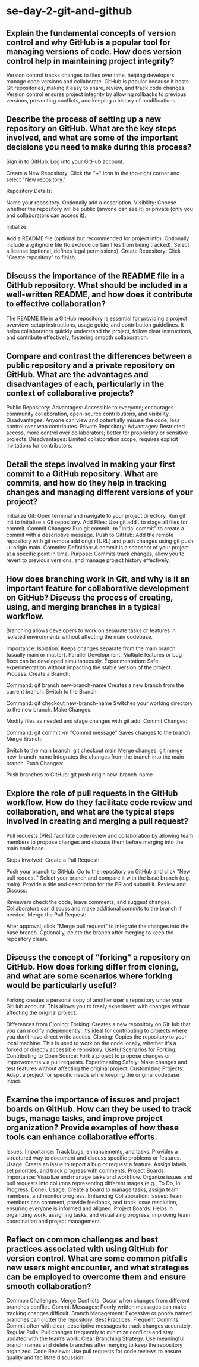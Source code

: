# se-day-2-git-and-github
## Explain the fundamental concepts of version control and why GitHub is a popular tool for managing versions of code. How does version control help in maintaining project integrity?
Version control tracks changes to files over time, helping developers manage code versions and collaborate. GitHub is popular because it hosts Git repositories, making it easy to share, review, and track code changes. Version control ensures project integrity by allowing rollbacks to previous versions, preventing conflicts, and keeping a history of modifications.

## Describe the process of setting up a new repository on GitHub. What are the key steps involved, and what are some of the important decisions you need to make during this process?
Sign in to GitHub: Log into your GitHub account.

Create a New Repository: Click the "+" icon in the top-right corner and select "New repository."

Repository Details:

Name your repository.
Optionally add a description.
Visibility: Choose whether the repository will be public (anyone can see it) or private (only you and collaborators can access it).

Initialize:

Add a README file (optional but recommended for project info).
Optionally include a .gitignore file (to exclude certain files from being tracked).
Select a license (optional, defines legal permissions).
Create Repository: Click "Create repository" to finish.

## Discuss the importance of the README file in a GitHub repository. What should be included in a well-written README, and how does it contribute to effective collaboration?
The README file in a GitHub repository is essential for providing a project overview, setup instructions, usage guide, and contribution guidelines. It helps collaborators quickly understand the project, follow clear instructions, and contribute effectively, fostering smooth collaboration.

## Compare and contrast the differences between a public repository and a private repository on GitHub. What are the advantages and disadvantages of each, particularly in the context of collaborative projects?
Public Repository:
Advantages: Accessible to everyone; encourages community collaboration, open-source contributions, and visibility.
Disadvantages: Anyone can view and potentially misuse the code; less control over who contributes.
Private Repository:
Advantages: Restricted access, more control over collaborators; better for proprietary or sensitive projects.
Disadvantages: Limited collaboration scope; requires explicit invitations for contributors.

## Detail the steps involved in making your first commit to a GitHub repository. What are commits, and how do they help in tracking changes and managing different versions of your project?
Initialize Git: Open terminal and navigate to your project directory. Run git init to initialize a Git repository.
Add Files: Use git add . to stage all files for commit.
Commit Changes: Run git commit -m "Initial commit" to create a commit with a descriptive message.
Push to GitHub: Add the remote repository with git remote add origin [URL] and push changes using git push -u origin main.
Commits:
Definition: A commit is a snapshot of your project at a specific point in time.
Purpose: Commits track changes, allow you to revert to previous versions, and manage project history effectively.

## How does branching work in Git, and why is it an important feature for collaborative development on GitHub? Discuss the process of creating, using, and merging branches in a typical workflow.
Branching allows developers to work on separate tasks or features in isolated environments without affecting the main codebase.

Importance:
Isolation: Keeps changes separate from the main branch (usually main or master).
Parallel Development: Multiple features or bug fixes can be developed simultaneously.
Experimentation: Safe experimentation without impacting the stable version of the project.
Process:
Create a Branch:

Command: git branch new-branch-name
Creates a new branch from the current branch.
Switch to the Branch:

Command: git checkout new-branch-name
Switches your working directory to the new branch.
Make Changes:

Modify files as needed and stage changes with git add.
Commit Changes:

Command: git commit -m "Commit message"
Saves changes to the branch.
Merge Branch:

Switch to the main branch: git checkout main
Merge changes: git merge new-branch-name
Integrates the changes from the branch into the main branch.
Push Changes:

Push branches to GitHub: git push origin new-branch-name

## Explore the role of pull requests in the GitHub workflow. How do they facilitate code review and collaboration, and what are the typical steps involved in creating and merging a pull request?
Pull requests (PRs) facilitate code review and collaboration by allowing team members to propose changes and discuss them before merging into the main codebase.

Steps Involved:
Create a Pull Request:

Push your branch to GitHub.
Go to the repository on GitHub and click "New pull request."
Select your branch and compare it with the base branch (e.g., main).
Provide a title and description for the PR and submit it.
Review and Discuss:

Reviewers check the code, leave comments, and suggest changes.
Collaborators can discuss and make additional commits to the branch if needed.
Merge the Pull Request:

After approval, click "Merge pull request" to integrate the changes into the base branch.
Optionally, delete the branch after merging to keep the repository clean.

## Discuss the concept of "forking" a repository on GitHub. How does forking differ from cloning, and what are some scenarios where forking would be particularly useful?
Forking creates a personal copy of another user's repository under your GitHub account. This allows you to freely experiment with changes without affecting the original project.

Differences from Cloning:
Forking: Creates a new repository on GitHub that you can modify independently. It’s ideal for contributing to projects where you don’t have direct write access.
Cloning: Copies the repository to your local machine. This is used to work on the code locally, whether it's a forked or directly accessible repository.
Useful Scenarios for Forking:
Contributing to Open Source: Fork a project to propose changes or improvements via pull requests.
Experimenting Safely: Make changes and test features without affecting the original project.
Customizing Projects: Adapt a project for specific needs while keeping the original codebase intact.

## Examine the importance of issues and project boards on GitHub. How can they be used to track bugs, manage tasks, and improve project organization? Provide examples of how these tools can enhance collaborative efforts.
Issues:
Importance: Track bugs, enhancements, and tasks. Provides a structured way to document and discuss specific problems or features.
Usage: Create an issue to report a bug or request a feature. Assign labels, set priorities, and track progress with comments.
Project Boards:
Importance: Visualize and manage tasks and workflow. Organize issues and pull requests into columns representing different stages (e.g., To Do, In Progress, Done).
Usage: Create a board to manage tasks, assign team members, and monitor progress.
Enhancing Collaboration:
Issues: Team members can comment, provide feedback, and track issue resolution, ensuring everyone is informed and aligned.
Project Boards: Helps in organizing work, assigning tasks, and visualizing progress, improving team coordination and project management.

## Reflect on common challenges and best practices associated with using GitHub for version control. What are some common pitfalls new users might encounter, and what strategies can be employed to overcome them and ensure smooth collaboration?
Common Challenges:
Merge Conflicts: Occur when changes from different branches conflict.
Commit Messages: Poorly written messages can make tracking changes difficult.
Branch Management: Excessive or poorly named branches can clutter the repository.
Best Practices:
Frequent Commits: Commit often with clear, descriptive messages to track changes accurately.
Regular Pulls: Pull changes frequently to minimize conflicts and stay updated with the team’s work.
Clear Branching Strategy: Use meaningful branch names and delete branches after merging to keep the repository organized.
Code Reviews: Use pull requests for code reviews to ensure quality and facilitate discussion.
